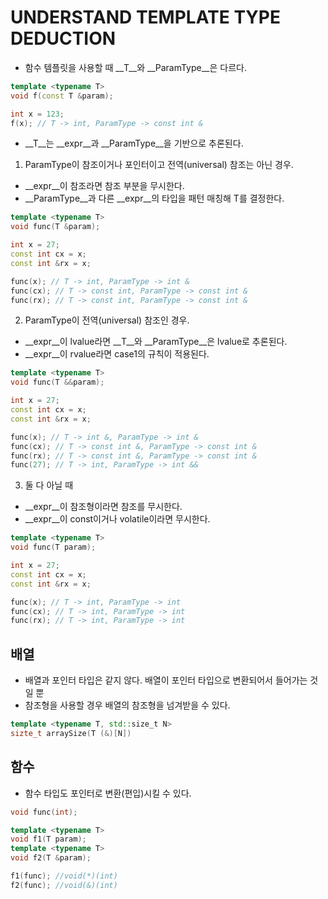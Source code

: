 UNDERSTAND TEMPLATE TYPE DEDUCTION
====

* 함수 템플릿을 사용할 때 __T__와 __ParamType__은 다르다.
```C++
template <typename T>
void f(const T &param);

int x = 123;
f(x); // T -> int, ParamType -> const int &
```

* __T__는 __expr__과 __ParamType__을 기반으로 추론된다.

1. ParamType이 참조이거나 포인터이고 전역(universal) 참조는 아닌 경우.
  * __expr__이 참조라면 참조 부분을 무시한다.
  * __ParamType__과 다른 __expr__의 타입을 패턴 매칭해 T를 결정한다.
```C++
template <typename T>
void func(T &param);

int x = 27;
const int cx = x;
const int &rx = x;

func(x); // T -> int, ParamType -> int &
func(cx); // T -> const int, ParamType -> const int &
func(rx); // T -> const int, ParamType -> const int &
```

2. ParamType이 전역(universal) 참조인 경우.
  * __expr__이 lvalue라면 __T__와 __ParamType__은 lvalue로 추론된다.
  * __expr__이 rvalue라면 case1의 규칙이 적용된다.
```C++
template <typename T>
void func(T &&param);

int x = 27;
const int cx = x;
const int &rx = x;

func(x); // T -> int &, ParamType -> int &
func(cx); // T -> const int &, ParamType -> const int &
func(rx); // T -> const int &, ParamType -> const int &
func(27); // T -> int, ParamType -> int &&
```

3. 둘 다 아닐 때
  * __expr__이 참조형이라면 참조를 무시한다.
  * __expr__이 const이거나 volatile이라면 무시한다.
```C++
template <typename T>
void func(T param);

int x = 27;
const int cx = x;
const int &rx = x;

func(x); // T -> int, ParamType -> int
func(cx); // T -> int, ParamType -> int
func(rx); // T -> int, ParamType -> int
```

배열
----
* 배열과 포인터 타입은 같지 않다. 배열이 포인터 타입으로 변환되어서 들어가는 것일 뿐
* 참조형을 사용할 경우 배열의 참조형을 넘겨받을 수 있다.
```C++
template <typename T, std::size_t N>
sizte_t arraySize(T (&)[N])
```
함수
----
* 함수 타입도 포인터로 변환(편입)시킬 수 있다.
```C++
void func(int);

template <typename T>
void f1(T param);
template <typename T>
void f2(T &param);

f1(func); //void(*)(int)
f2(func); //void(&)(int)
```
